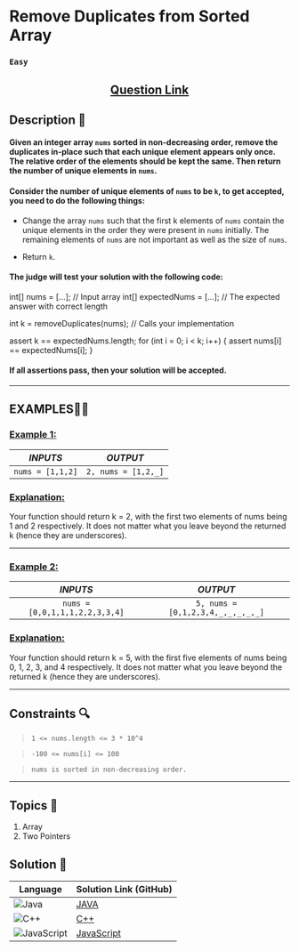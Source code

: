 # Remove Duplicates from Sorted Array

### `Easy`


<h2 align="center">
<a href="https://leetcode.com/problems/remove-duplicates-from-sorted-array/description/"><strong>Question Link</strong></a>
</h2>


## Description 📑

#### Given an integer array `nums` sorted in non-decreasing order, remove the duplicates in-place such that each unique element appears only once. The relative order of the elements should be kept the same. Then return the number of unique elements in `nums`.

#### Consider the number of unique elements of `nums` to be `k`, to get accepted, you need to do the following things:

- Change the array `nums` such that the first k elements of `nums` contain the unique elements in the order they were present in `nums` initially. The remaining elements of `nums` are not important as well as the size of `nums`.

- Return `k`.

#### The judge will test your solution with the following code:

 int[] nums = [...]; // Input array
 int[] expectedNums = [...]; // The expected answer with correct length

 int k = removeDuplicates(nums); // Calls your implementation

 assert k == expectedNums.length;
 for (int i = 0; i < k; i++) {
    assert nums[i] == expectedNums[i];
 }

#### If all assertions pass, then your solution will be accepted.

---

## **EXAMPLES**💫✨ </br>

<h3>

<ins>**Example 1**:</ins> </br>

| _INPUTS_ | _OUTPUT_ |
| :-----------: | :-----------: |
| `nums = [1,1,2]` | `2, nums = [1,2,_]` |

</h3>

<h3>
<ins>Explanation:</ins>
</h3>

Your function should return k = 2, with the first two elements of nums being 1 and 2 respectively.
It does not matter what you leave beyond the returned k (hence they are underscores).
___
<h3>

<ins>**Example 2**:</ins> </br>

| _INPUTS_ | _OUTPUT_ |
| :-----------: | :-----------: |
| `nums = [0,0,1,1,1,2,2,3,3,4]` | `5, nums = [0,1,2,3,4,_,_,_,_,_]` |

</h3>

<h3>
<ins>Explanation:</ins>
</h3>

Your function should return k = 5, with the first five elements of nums being 0, 1, 2, 3, and 4 respectively.
It does not matter what you leave beyond the returned k (hence they are underscores).

___

## Constraints 🔍

> `1 <= nums.length <= 3 * 10^4`</br>

> `-100 <= nums[i] <= 100`</br>

> `nums is sorted in non-decreasing order.`

___

## Topics 📝

1. Array
2. Two Pointers

## Solution 📃

|  Language   |  Solution Link (GitHub) |
| ------------- | ------------- |
|  ![Java](https://img.shields.io/badge/java-%23ED8B00.svg?style=flat&logo=openjdk&logoColor=white)  | [JAVA](https://github.com/Purnima47/Leetcode-Solutions/blob/main/%F0%9F%9F%A2%20Easy/26%20-%20Remove%20Duplicates%20from%20Sorted%20Array/_26RemoveDuplicatesFromSortedArray.java) |
|  ![C++](https://img.shields.io/badge/c++-%2300599C.svg?style=plastic&logo=c%2B%2B&logoColor=white)  | [C++](https://github.com/Purnima47/Leetcode-Solutions/blob/main/%F0%9F%9F%A2%20Easy/26%20-%20Remove%20Duplicates%20from%20Sorted%20Array/_26RemoveDuplicatesFromSortedArray.cpp)  |
|  ![JavaScript](https://img.shields.io/badge/javascript-%23323330.svg?style=flat&logo=javascript&logoColor=%23F7DF1E)  | [JavaScript](https://github.com/Purnima47/Leetcode-Solutions/blob/main/%F0%9F%9F%A2%20Easy/26%20-%20Remove%20Duplicates%20from%20Sorted%20Array/_26RemoveDuplicatesFromSortedArray.js) |
